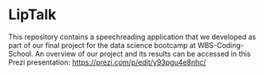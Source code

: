 # LipTalk
This repository contains a speechreading application that we developed as part of our final project for the data science bootcamp at WBS-Coding-School.
An overview of our project and its results can be accessed in this Prezi presentation: https://prezi.com/p/edit/y93pgu4e8nhc/
